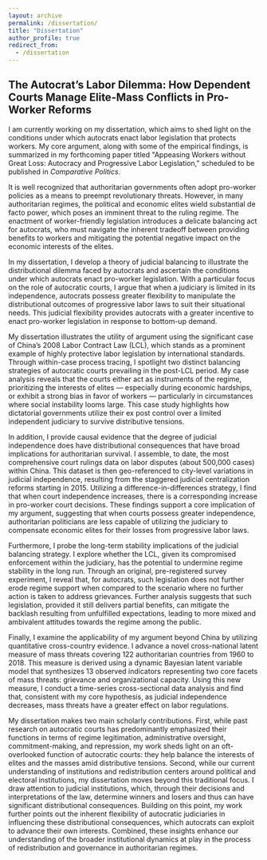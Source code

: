 ```yaml
---
layout: archive
permalink: /dissertation/
title: "Dissertation"
author_profile: true
redirect_from:
  - /dissertation
---
```



## The Autocrat’s Labor Dilemma: How Dependent Courts Manage Elite-Mass Conflicts in Pro-Worker Reforms

I am currently working on my dissertation, which aims to shed light on the conditions under which autocrats enact labor legislation that protects workers. My core argument, along with some of the empirical findings, is summarized in my forthcoming paper titled "Appeasing Workers without Great Loss: Autocracy and Progressive Labor Legislation," scheduled to be published in _Comparative Politics_.

It is well recognized that authoritarian governments often adopt pro-worker policies as a means to preempt revolutionary threats. However, in many authoritarian regimes, the political and economic elites wield substantial de facto power, which poses an imminent threat to the ruling regime. The enactment of worker-friendly legislation introduces a delicate balancing act for autocrats, who must navigate the inherent tradeoff between providing benefits to workers and mitigating the potential negative impact on the economic interests of the elites.

In my dissertation, I develop a theory of judicial balancing to illustrate the distributional dilemma faced by autocrats and ascertain the conditions under which autocrats enact pro-worker legislation. With a particular focus on the role of autocratic courts, I argue that when a judiciary is limited in its independence, autocrats possess greater flexibility to manipulate the distributional outcomes of progressive labor laws to suit their situational needs. This judicial flexibility provides autocrats with a greater incentive to enact pro-worker legislation in response to bottom-up demand.

My dissertation illustrates the utility of argument using the significant case of China’s 2008 Labor Contract Law (LCL), which stands as a prominent example of highly protective labor legislation by international standards. Through within-case process tracing, I spotlight two distinct balancing strategies of autocratic courts prevailing in the post-LCL period. My case analysis reveals that the courts either act as instruments of the regime, prioritizing the interests of elites — especially during economic hardships, or exhibit a strong bias in favor of workers — particularly in circumstances where social instability looms large. This case study highlights how dictatorial governments utilize their ex post control over a limited independent judiciary to survive distributive tensions.

In addition, I provide causal evidence that the degree of judicial independence does have distributional consequences that have broad implications for authoritarian survival. I assemble, to date, the most comprehensive court rulings data on labor disputes (about 500,000 cases) within China. This dataset is then geo-referenced to city-level variations in judicial independence, resulting from the staggered judicial centralization reforms starting in 2015. Utilizing a difference-in-differences strategy, I find that when court independence increases, there is a corresponding increase in pro-worker court decisions. These findings support a core implication of my argument, suggesting that when courts possess greater independence, authoritarian politicians are less capable of utilizing the judiciary to compensate economic elites for their losses from progressive labor laws.

Furthermore, I probe the long-term stability implications of the judicial balancing strategy. I explore whether the LCL, given its compromised enforcement within the judiciary, has the potential to undermine regime stability in the long run. Through an original, pre-registered survey experiment, I reveal that, for autocrats, such legislation does not further erode regime support when compared to the scenario where no further action is taken to address grievances. Further analysis suggests that such legislation, provided it still delivers partial benefits, can mitigate the backlash resulting from unfulfilled expectations, leading to more mixed and ambivalent attitudes towards the regime among the public. 

Finally, I examine the applicability of my argument beyond China by utilizing quantitative cross-country evidence. I advance a novel cross-national latent measure of mass threats covering 122 authoritarian countries from 1960 to 2018. This measure is derived using a dynamic Bayesian latent variable model that synthesizes 13 observed indicators representing two core facets of mass threats: grievance and organizational capacity. Using this new measure, I conduct a time-series cross-sectional data analysis and find that, consistent with my core hypothesis, as judicial independence decreases, mass threats have a greater effect on labor regulations. 

My dissertation makes two main scholarly contributions. First, while past research on autocratic courts has predominantly emphasized their functions in terms of regime legitimation, administrative oversight, commitment-making, and repression, my work sheds light on an oft-overlooked function of autocratic courts: they help balance the interests of elites and the masses amid distributive tensions. Second, while our current understanding of institutions and redistribution centers around political and electoral institutions, my dissertation moves beyond this traditional focus. I draw attention to judicial institutions, which, through their decisions and interpretations of the law, determine winners and losers and thus can have significant distributional consequences. Building on this point, my work further points out the inherent flexibility of autocratic judiciaries in influencing these distributional consequences, which autocrats can exploit to advance their own interests. Combined, these insights enhance our understanding of the broader institutional dynamics at play in the process of redistribution and governance in authoritarian regimes.
